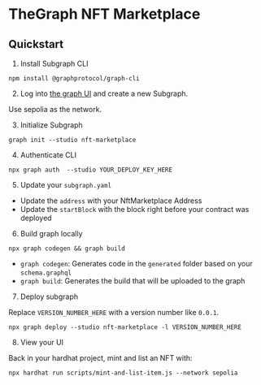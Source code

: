 # TheGraph NFT Marketplace 



## Quickstart

1. Install Subgraph CLI

```
npm install @graphprotocol/graph-cli
```

2. Log into [the graph UI](https://thegraph.com/studio/subgraph) and create a new Subgraph.

Use sepolia as the network.

3. Initialize Subgraph

```
graph init --studio nft-marketplace
```

4. Authenticate CLI

```
npx graph auth  --studio YOUR_DEPLOY_KEY_HERE
```

5. Update your `subgraph.yaml`

-   Update the `address` with your NftMarketplace Address
-   Update the `startBlock` with the block right before your contract was deployed

6. Build graph locally

```
npx graph codegen && graph build
```

-   `graph codegen`: Generates code in the `generated` folder based on your `schema.graphql`
-   `graph build`: Generates the build that will be uploaded to the graph

7. Deploy subgraph

Replace `VERSION_NUMBER_HERE` with a version number like `0.0.1`.

```
npx graph deploy --studio nft-marketplace -l VERSION_NUMBER_HERE
```

8. View your UI

Back in your hardhat project, mint and list an NFT with:

```
npx hardhat run scripts/mint-and-list-item.js --network sepolia
```
